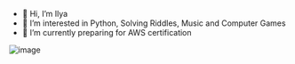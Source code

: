 - 👋 Hi, I’m Ilya
- 👀 I’m interested in Python, Solving Riddles, Music and Computer Games
- 🌱 I’m currently preparing for AWS certification

![image](https://www.codewars.com/users/invk007/badges/large)

<!---
invk007/invk007 is a ✨ special ✨ repository because its `README.md` (this file) appears on your GitHub profile.
You can click the Preview link to take a look at your changes.
--->
